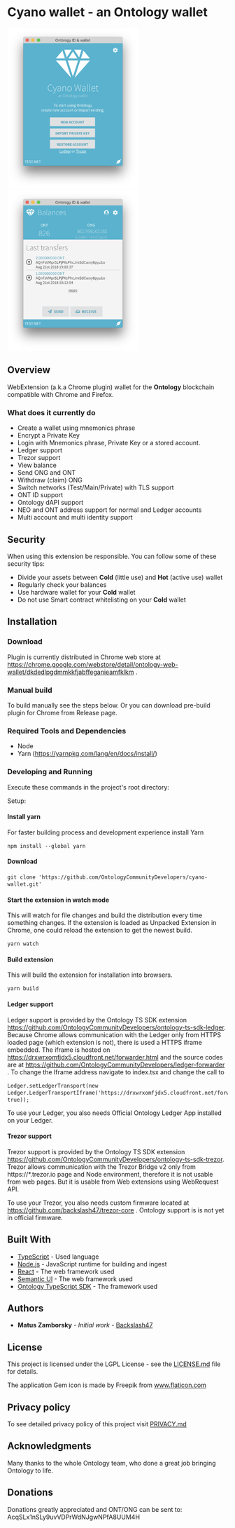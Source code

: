 # Cyano wallet - an Ontology wallet

<p>
  <img width="300px" src="/wallet.png">
  <img width="300px" src="/wallet2.png">
</p>

## Overview

WebExtension (a.k.a Chrome plugin) wallet for the **Ontology** blockchain compatible with Chrome and Firefox.

### What does it currently do

- Create a wallet using mnemonics phrase
- Encrypt a Private Key
- Login with Mnemonics phrase, Private Key or a stored account.
- Ledger support
- Trezor support
- View balance
- Send ONG and ONT
- Withdraw (claim) ONG
- Switch networks (Test/Main/Private) with TLS support
- ONT ID support
- Ontology dAPI support
- NEO and ONT address support for normal and Ledger accounts
- Multi account and multi identity support

## Security

When using this extension be responsible. You can follow some of these security tips:

- Divide your assets between **Cold** (little use) and **Hot** (active use) wallet
- Regularly check your balances
- Use hardware wallet for your **Cold** wallet
- Do not use Smart contract whitelisting on your **Cold** wallet

## Installation

### Download

Plugin is currently distributed in Chrome web store at https://chrome.google.com/webstore/detail/ontology-web-wallet/dkdedlpgdmmkkfjabffeganieamfklkm .

### Manual build

To build manually see the steps below. Or you can download pre-build plugin for Chrome from Release page.

### Required Tools and Dependencies

- Node
- Yarn (https://yarnpkg.com/lang/en/docs/install/)

### Developing and Running

Execute these commands in the project's root directory:

Setup:

#### Install yarn

For faster building process and development experience install Yarn

```
npm install --global yarn
```

#### Download

```
git clone 'https://github.com/OntologyCommunityDevelopers/cyano-wallet.git'
```

#### Start the extension in watch mode

This will watch for file changes and build the distribution every time something changes. If the extension is loaded as Unpacked Extension in Chrome, one could reload the extension to get the newest build.

```
yarn watch
```

#### Build extension

This will build the extension for installation into browsers.

```
yarn build
```

#### Ledger support

Ledger support is provided by the Ontology TS SDK extension https://github.com/OntologyCommunityDevelopers/ontology-ts-sdk-ledger. Because Chrome allows communication with the Ledger only from HTTPS loaded page (which extension is not), there is used a HTTPS iframe embedded. The iframe is hosted on https://drxwrxomfjdx5.cloudfront.net/forwarder.html and the source codes are at https://github.com/OntologyCommunityDevelopers/ledger-forwarder . To change the Iframe address navigate to index.tsx and change the call to

```
Ledger.setLedgerTransport(new Ledger.LedgerTransportIframe('https://drxwrxomfjdx5.cloudfront.net/forwarder.html', true));
```

To use your Ledger, you also needs Official Ontology Ledger App installed on your Ledger.

#### Trezor support

Trezor support is provided by the Ontology TS SDK extension https://github.com/OntologyCommunityDevelopers/ontology-ts-sdk-trezor. Trezor allows communication with the Trezor Bridge v2 only from https://*.trezor.io page and Node environment, therefore it is not usable from web pages. But it is usable from Web extensions using WebRequest API.

To use your Trezor, you also needs custom firmware located at https://github.com/backslash47/trezor-core . Ontology support is is not yet in official firmware.

## Built With

- [TypeScript](https://www.typescriptlang.org/) - Used language
- [Node.js](https://nodejs.org) - JavaScript runtime for building and ingest
- [React](https://reactjs.org/) - The web framework used
- [Semantic UI](https://react.semantic-ui.com/introduction) - The web framework used
- [Ontology TypeScript SDK](https://github.com/ontio/ontology-ts-sdk) - The framework used

## Authors

- **Matus Zamborsky** - _Initial work_ - [Backslash47](https://github.com/backslash47)

## License

This project is licensed under the LGPL License - see the [LICENSE.md](LICENSE.md) file for details.

The application Gem icon is made by Freepik from www.flaticon.com

## Privacy policy

To see detailed privacy policy of this project visit [PRIVACY.md](PRIVACY.md)

## Acknowledgments

Many thanks to the whole Ontology team, who done a great job bringing Ontology to life.

## Donations

Donations greatly appreciated and ONT/ONG can be sent to: AcqSLx1nSLy9uvVDPrWdNJgwNPfA8UUM4H
